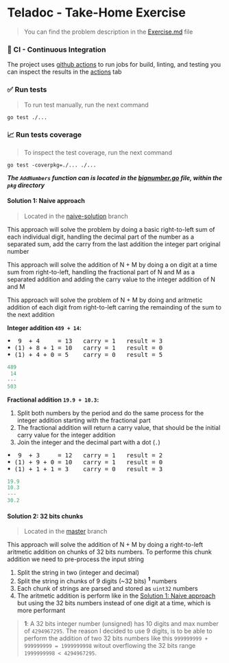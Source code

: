 # Teladoc - Take-Home Exercise

> You can find the problem description in the [Exercise.md](./Exercise.md) file

### 👷 CI - Continuous Integration

The project uses [github actions](https://github.com/features/actions) to run jobs for build, linting, and testing
you can inspect the results in the [actions](https://github.com/Esequiel378/teladoc-take-home-exercise/actions) tab

### ✅ Run tests

> To run test manually, run the next command

```shell
go test ./...
```

### 📈 Run tests coverage

> To inspect the test coverage, run the next command

```shell
go test -coverpkg=./... ./...
```

_**The `AddNumbers` function can is located in the [bignumber.go](https://github.com/Esequiel378/teladoc-take-home-exercise/blob/d2d50a75f41d21b6458f5031774f71b5e6ed0cfe/pkg/bignumber/bignumber.go#L36) file, within the `pkg` directory**_

#### Solution 1: Naive approach

> Located in the [naive-solution](https://github.com/Esequiel378/teladoc-take-home-exercise/tree/solutions/naive-solution) branch

This approach will solve the problem by doing a basic right-to-left sum of each individual digit, handling the
decimal part of the number as a separated sum, add the carry from the last addition the integer part
original number

This approach will solve the addition of N + M by doing a on digit at a time sum from right-to-left, handling the
fractional part of N and M as a separated addition and adding the carry value to the integer addition of N and M

This approach will solve the problem of N + M by doing and aritmetic addition of each digit from right-to-left carring
the remainding of the sum to the next addition

**Integer addition `489 + 14`:**

<pre>
<strong><span>&#8226;</span></strong>  9  + 4     = 13   carry = 1   result = 3
<strong><span>&#8226;</span></strong> (1) + 8 + 1 = 10   carry = 1   result = 0
<strong><span>&#8226;</span></strong> (1) + 4 + 0 = 5    carry = 0   result = 5
</pre>

```go
489
 14
---
503
```

**Fractional addition `19.9 + 10.3`:**

1. Split both numbers by the period and do the same process for the integer addition starting with the fractional part
1. The fractional addition will return a carry value, that should be the initial carry value for the integer addition
1. Join the integer and the decimal part with a dot (`.`)

<pre>
<strong><span>&#8226;</span></strong>  9  + 3     = 12   carry = 1   result = 2
<strong><span>&#8226;</span></strong> (1) + 9 + 0 = 10   carry = 1   result = 0
<strong><span>&#8226;</span></strong> (1) + 1 + 1 = 3    carry = 0   result = 3
</pre>

```go
19.9
10.3
---
30.2
```

#### Solution 2: 32 bits chunks

> Located in the [master](https://github.com/Esequiel378/teladoc-take-home-exercise/tree/master) branch

This approach will solve the addition of N + M by doing a right-to-left aritmetic addition on
chunks of 32 bits numbers. To performe this chunk addition we need to pre-process the input string

1. Split the string in two (integer and decimal)
1. Split the string in chunks of 9 digits (~32 bits) <sup>**1**</sup> numbers
1. Each chunk of strings are parsed and stored as `uint32` numbers
1. The aritmetic addition is perform like in the [Solution 1: Naive approach](#solution-1-naive-approach)
   but using the 32 bits numbers instead of one digit at a time, which is more performant

> **1**: A 32 bits integer number (unsigned) has 10 digits and max number of `4294967295`.
> The reason I decided to use 9 digits, is to be able to perform the addition of two 32 bits
> numbers like this `999999999 + 999999999 = 1999999998` witout overflowing the 32 bits range
> `1999999998 < 4294967295`.
